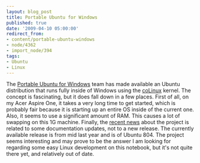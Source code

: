 ```yaml
---
layout: blog_post
title: Portable Ubuntu for Windows
published: true
date: '2009-04-10 05:00:00'
redirect_from:
- content/portable-ubuntu-windows
- node/4362
- import_node/394
tags:
- Ubuntu
- Linux
---
```


The [Portable Ubuntu for Windows](http://portableubuntu.sourceforge.net/) team has made available an Ubuntu distribution that runs fully inside of Windows using the [coLinux](http://www.colinux.org) kernel. The concept is fascinating, but it does fall down in a few places. First of all, on my Acer Aspire One, it takes a very long time to get started, which is probably fair because it is starting up an entire OS inside of the current one. Also, it seems to use a significant amount of RAM. This causes a lot of swapping on this 1G machine. Finally, the [recent news](http://www.osnews.com/story/21255/Portable_Ubuntu_for_Windows) about the project is related to some documentation updates, not to a new release. The currently available release is from mid last year and is of Ubuntu 804. The project seems interesting and may prove to be the answer I am looking for regarding some easy Linux development on this notebook, but it's not quite there yet, and relatively out of date.
